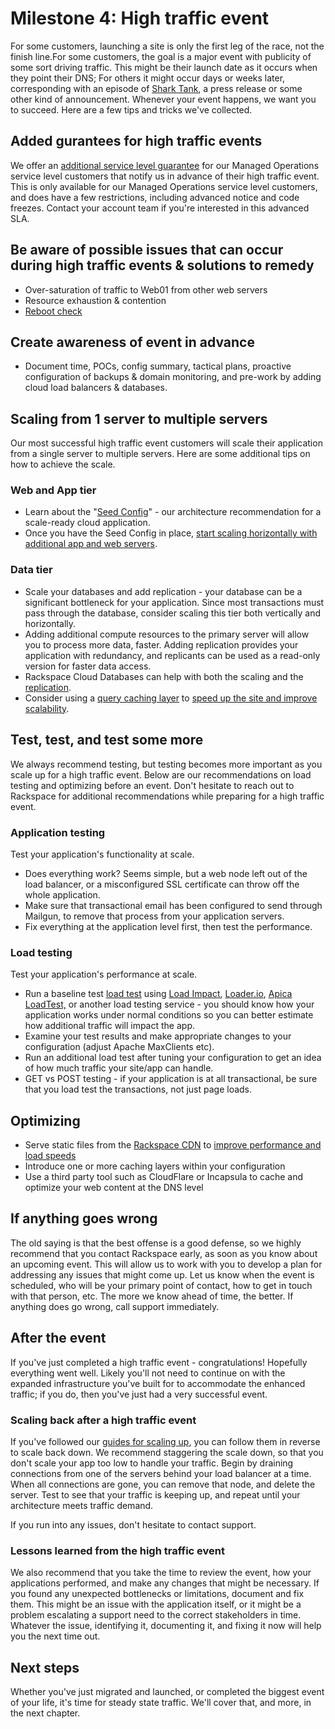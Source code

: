 

# Milestone 4:  High traffic event

For some customers, launching a site is only the first leg of the race, not the finish line.For some customers, the goal is a major event with publicity of some sort driving traffic. This might be their launch date as it occurs when they point their DNS; For others it might occur days or weeks later, corresponding with an episode of [Shark Tank](http://www.rackspace.com/content/2015/04/20/surviving-the-shark-tank-effect-solving-for-high-traffic-events/), a press release or some other kind of announcement. Whenever your event happens, we want you to succeed. Here are a few tips and tricks we've collected.

## Added gurantees for high traffic events

We offer an [additional service level guarantee](http://www.rackspace.com/knowledge_center/article/managed-cloud-service-levels-faq#guarantees) for our Managed Operations service level customers that notify us in advance of their high traffic event. This is only available for our Managed Operations service level customers, and does have a few restrictions, including advanced notice and code freezes. Contact your account team if you're interested in this advanced SLA.

## Be aware of possible issues that can occur during high traffic events & solutions to remedy

* Over-saturation of traffic to Web01 from other web servers
* Resource exhaustion & contention
* [Reboot check](https://community.rackspace.com/products/f/54/t/4319)

## Create awareness of event in advance

* Document time, POCs, config summary, tactical plans, proactive configuration of backups & domain monitoring, and pre-work by adding cloud load balancers & databases.

## Scaling from 1 server to multiple servers

Our most successful high traffic event customers will scale their application from a single server to multiple servers. Here are some additional tips on how to achieve the scale.

### Web and App tier

* Learn about the "[Seed Config](http://www.rackspace.com/blog/fundamentals-of-cloud-architecture-the-seed-config-video/)" - our architecture recommendation for a scale-ready cloud application.
* Once you have the Seed Config in place, [start scaling horizontally with additional app and web servers](https://community.rackspace.com/products/f/54/t/1009).  

### Data tier

* Scale your databases and add replication - your database can be a significant bottleneck for your application. Since most transactions must pass through the database, consider scaling this tier both vertically and horizontally.
* Adding additional compute resources to the primary server will allow you to process more data, faster. Adding replication provides your application with redundancy, and replicants can be used as a read-only version for faster data access.
* Rackspace Cloud Databases can help with both the scaling and the [replication](https://www.rackspace.com/knowledge_center/article/database-replication-with-cloud-databases).
* Consider using a [query caching layer](https://community.rackspace.com/community_central/b/officehours/archive/2014/11/24/office-hours-episode-48-scaleable-databases-q-amp-a-with-scalearc-3-20-2014) to [speed up the site and improve scalability](http://www.rackspace.com/blog/preparing-ddpyoga-com-for-the-shark-tank-effect/).

## Test, test, and test some more

We always recommend testing, but testing becomes more important as you scale up for a high traffic event. Below are our recommendations on load testing and optimizing before an event. Don't hesitate to reach out to Rackspace for additional recommendations while preparing for a high traffic event.

### Application testing

Test your application's functionality at scale.

* Does everything work? Seems simple, but a web node left out of the load balancer, or a misconfigured SSL certificate can throw off the whole application.
* Make sure that transactional email has been configured to send through Mailgun, to remove that process from your application servers.
* Fix everything at the application level first, then test the performance.

### Load testing

Test your application's performance at scale.

* Run a baseline test [load test](http://www.rackspace.com/blog/load-testing-your-site-with-load-impact-google-hangout-recap/) using [Load Impact](https://loadimpact.com/), [Loader.io](http://loader.io/), [Apica LoadTest,](https://www.apicasystem.com/) or another load testing service - you should know how your application works under normal conditions so you can better estimate how additional traffic will impact the app.
* Examine your test results and make appropriate changes to your configuration (adjust Apache MaxClients etc).
* Run an additional load test after tuning your configuration to get an idea of how much traffic your site/app can handle.
* GET vs POST testing - if your application is at all transactional, be sure that you load test the transactions, not just page loads.

## Optimizing

* Serve static files from the [Rackspace CDN](http://www.rackspace.com/cloud/cdn-content-delivery-network) to [improve performance and load speeds](https://youtu.be/XVH7uVHBiE8)
* Introduce one or more caching layers within your configuration
* Use a third party tool such as CloudFlare or Incapsula to cache and optimize your web content at the DNS level

## If anything goes wrong

The old saying is that the best offense is a good defense, so we highly recommend that you contact Rackspace early, as soon as you know about an upcoming event. This will allow us to work with you to develop a plan for addressing any issues that might come up. Let us know when the event is scheduled, who will be your primary point of contact, how to get in touch with that person, etc. The more we know ahead of time, the better. If anything does go wrong, call support immediately.

## After the event

If you've just completed a high traffic event - congratulations! Hopefully everything went well. Likely you'll not need to continue on with the expanded infrastructure you've built for to accommodate the enhanced traffic; if you do, then you've just had a very successful event.

### Scaling back after a high traffic event

If you've followed our [guides for scaling up](https://community.rackspace.com/products/f/54/t/1009), you can follow them in reverse to scale back down. We recommend staggering the scale down, so that you don't scale your app too low to handle your traffic. Begin by draining connections from one of the servers behind your load balancer at a time. When all connections are gone, you can remove that node, and delete the server. Test to see that your traffic is keeping up, and repeat until your architecture meets traffic demand.

If you run into any issues, don't hesitate to contact support.

### Lessons learned from the high traffic event

We also recommend that you take the time to review the event, how your applications performed, and make any changes that might be necessary. If you found any unexpected bottlenecks or limitations, document and fix them. This might be an issue with the application itself, or it might be a problem escalating a support need to the correct stakeholders in time. Whatever the issue, identifying it, documenting it, and fixing it now will help you the next time out.  

## Next steps

Whether you've just migrated and launched, or completed the biggest event of your life, it's time for steady state traffic. We'll cover that, and more, in the next chapter.
